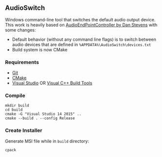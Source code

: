 ## AudioSwitch

Windows command-line tool that switches the default audio output device.
This work is heavily based on [AudioEndPointController by Dan Stevens](https://github.com/DanStevens/AudioEndPointController) with some
changes:
- Default behavior (without any command line flags) is to switch between audio
  devices that are defined in `%APPDATA%\AudioSwitch\devices.txt`
- Build system is now CMake

### Requirements
- [Git](https://git-scm.com/downloads)
- [CMake](https://cmake.org/download/)
- [Visual Studio](https://www.visualstudio.com/de-de/products/visual-studio-express-vs)
  OR [Visual C++ Build Tools](http://landinghub.visualstudio.com/visual-cpp-build-tools)

### Compile
```
mkdir build
cd build
cmake -G "Visual Studio 14 2015" ..
cmake --build . --config Release
```

### Create Installer
Generate MSI file while in `build` directory:
```
cpack
```
